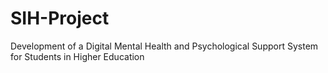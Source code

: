# SIH-Project
Development of a Digital Mental Health and Psychological Support System for Students in Higher Education
